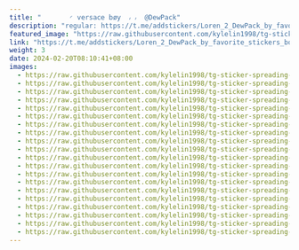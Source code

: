 ```yaml
---
title: "‌       ◜ v𝖾rs𝖺𝖼𝖾 ‌𝖻ø𝗒  ៸ ៸  @DewPack"
description: "regular: https://t.me/addstickers/Loren_2_DewPack_by_favorite_stickers_bot"
featured_image: "https://raw.githubusercontent.com/kylelin1998/tg-sticker-spreading-worldwide-images/main/img/0ebb362b-aae9-4386-9023-e1f138bb84bb.jpg"
link: "https://t.me/addstickers/Loren_2_DewPack_by_favorite_stickers_bot"
weight: 3
date: 2024-02-20T08:10:41+08:00
images:
  - https://raw.githubusercontent.com/kylelin1998/tg-sticker-spreading-worldwide-images/main/img/0ebb362b-aae9-4386-9023-e1f138bb84bb.jpg
  - https://raw.githubusercontent.com/kylelin1998/tg-sticker-spreading-worldwide-images/main/img/3f0897e2-ed29-4504-a1e2-ca22afe572d0.jpg
  - https://raw.githubusercontent.com/kylelin1998/tg-sticker-spreading-worldwide-images/main/img/e86051ea-a6d6-42b6-acb5-2e706a8d7c8a.jpg
  - https://raw.githubusercontent.com/kylelin1998/tg-sticker-spreading-worldwide-images/main/img/a756a521-fcd6-4c63-a618-3d2dcfb9e30c.jpg
  - https://raw.githubusercontent.com/kylelin1998/tg-sticker-spreading-worldwide-images/main/img/e34f805e-5729-4760-ab22-80b865a97bd9.jpg
  - https://raw.githubusercontent.com/kylelin1998/tg-sticker-spreading-worldwide-images/main/img/b9a1018b-c2b3-434a-aa1e-556eae100a8a.jpg
  - https://raw.githubusercontent.com/kylelin1998/tg-sticker-spreading-worldwide-images/main/img/f17e756e-a728-40e4-a8e2-f8cf4a96e238.jpg
  - https://raw.githubusercontent.com/kylelin1998/tg-sticker-spreading-worldwide-images/main/img/fb6069fe-1bfc-413b-846f-bf148780627d.jpg
  - https://raw.githubusercontent.com/kylelin1998/tg-sticker-spreading-worldwide-images/main/img/a59df3fc-3afa-4fef-8823-bc1c6df51126.jpg
  - https://raw.githubusercontent.com/kylelin1998/tg-sticker-spreading-worldwide-images/main/img/eb91780a-f527-4d43-a47a-76148c3beebd.jpg
  - https://raw.githubusercontent.com/kylelin1998/tg-sticker-spreading-worldwide-images/main/img/7875f948-4046-48f0-b391-25dfbf823cf9.jpg
  - https://raw.githubusercontent.com/kylelin1998/tg-sticker-spreading-worldwide-images/main/img/48f59a6e-4f0b-469e-86a0-0ce90da4df46.jpg
  - https://raw.githubusercontent.com/kylelin1998/tg-sticker-spreading-worldwide-images/main/img/8713f1a9-0db4-4c20-b147-8febc4f953a6.jpg
  - https://raw.githubusercontent.com/kylelin1998/tg-sticker-spreading-worldwide-images/main/img/cc8b7c50-3301-4f6f-8599-edd475f8da78.jpg
  - https://raw.githubusercontent.com/kylelin1998/tg-sticker-spreading-worldwide-images/main/img/683565c8-1ab9-4e99-baf7-b64cdd132c96.jpg
  - https://raw.githubusercontent.com/kylelin1998/tg-sticker-spreading-worldwide-images/main/img/338c88ae-0808-4fbe-9a01-10d67c97791e.jpg
  - https://raw.githubusercontent.com/kylelin1998/tg-sticker-spreading-worldwide-images/main/img/873e3c0a-93c6-445a-af9c-2ebd59684048.jpg
  - https://raw.githubusercontent.com/kylelin1998/tg-sticker-spreading-worldwide-images/main/img/311353b6-f175-45cf-8f6e-6852a080d9f3.jpg
  - https://raw.githubusercontent.com/kylelin1998/tg-sticker-spreading-worldwide-images/main/img/c5867bea-537e-40f0-a1eb-58fe1a079930.jpg
  - https://raw.githubusercontent.com/kylelin1998/tg-sticker-spreading-worldwide-images/main/img/a232caa6-6c2f-4923-9a97-7d193027222e.jpg
---
```

